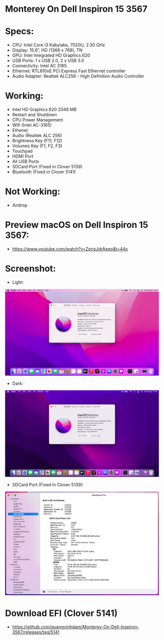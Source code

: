 # Monterey On Dell Inspiron 15 3567

# Specs:
- CPU:	Intel Core i3 Kabylake, 7020U, 2.30 GHz
- Display: 15.6”, HD (1366 x 768), TN
- GPU: Intel Integrated HD Graphics 620
- USB Ports:	1 x USB 2.0, 2 x USB 3.0
- Connectivity: Intel AC 3165
- Ethernet: RTL810xE PCI Express Fast Ethernet controller
- Audio Adapter: Realtek ALC256 - High Definition Audio Controller

# Working:
- Intel HD Graphics 620 2048 MB
- Restart and Shutdown
- CPU Power Management
- Wifi (Intel AC-3165)
- Ethenet 
- Audio (Realtek ALC 256)
- Brightness Key (F11, F12)
- Volumes Key (F1, F2, F3)
- Touchpad
- HDMI Port
- All USB Ports
- SDCard Port (Fixed in Clover 5139)
- Bluetooth (Fixed in Clover 5141)

# Not Working:
- Airdrop

# Preview macOS on Dell Inspiron 15 3567:
- https://www.youtube.com/watch?v=ZpnzJdrAeqo&t=44s

# Screenshot:
- Light:

![Light](./Images/Light.png)

- Dark:

![Dark](./Images/Dark.png)

- SDCard Port (Fixed in Clover 5139):

![SDCard](./Images/SDCard.png)

# Download EFI (Clover 5141)
- https://github.com/quangvinhdam/Monterey-On-Dell-Inspiron-3567/releases/tag/5141
